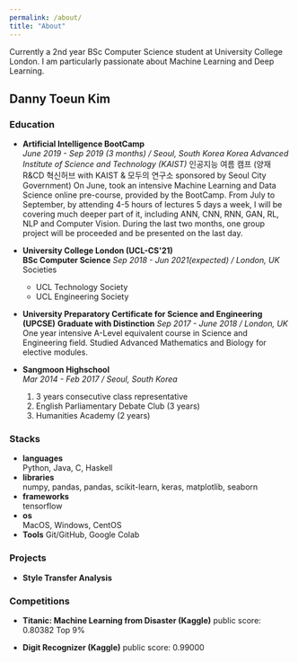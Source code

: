 ```yaml
---
permalink: /about/
title: "About"
---
```

Currently a 2nd year BSc Computer Science student at University College London.
I am particularly passionate about Machine Learning and Deep Learning.


## Danny Toeun Kim

### Education
* **Artificial Intelligence BootCamp**  
  *June 2019 - Sep 2019 (3 months) / Seoul, South Korea*
  *Korea Advanced Institute of Science and Technology (KAIST)*
  인공지능 여름 캠프 (양재R&CD 혁신허브 with KAIST & 모두의 연구소 sponsored by Seoul City Government)
  On June, took an intensive Machine Learning and Data Science online pre-course, provided by the BootCamp. From July to September, by attending 4-5 hours of lectures 5 days a week, I will be covering much deeper part of it, including ANN, CNN, RNN, GAN, RL, NLP and Computer Vision. During the last two months, one group project will be proceeded and be presented on the last day.

* **University College London (UCL-CS'21)**  
  **BSc Computer Science**
  *Sep 2018 - Jun 2021(expected) / London, UK*
  Societies
  - UCL Technology Society
  - UCL Engineering Society

* **University Preparatory Certificate for Science and Engineering (UPCSE)**
  **Graduate with Distinction**
  *Sep 2017 - June 2018 / London, UK*
  One year intensive A-Level equivalent course in Science and Engineering field.
  Studied Advanced Mathematics and Biology for elective modules.

* **Sangmoon Highschool**  
  *Mar 2014 - Feb 2017 / Seoul, South Korea*
  1. 3 years consecutive class representative
  2. English Parliamentary Debate Club (3 years)
  3. Humanities Academy (2 years)

### Stacks
* **languages**  
    Python, Java, C, Haskell
* **libraries**  
    numpy, pandas, pandas, scikit-learn, keras, matplotlib, seaborn
* **frameworks**  
    tensorflow
* **os**  
    MacOS, Windows, CentOS
* **Tools**
    Git/GitHub, Google Colab

### Projects
* **Style Transfer Analysis**
  <!-- blah blah -->

### Competitions
* **Titanic: Machine Learning from Disaster (Kaggle)**
  public score: 0.80382
  Top 9%

* **Digit Recognizer (Kaggle)**
  public score: 0.99000

